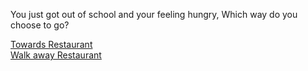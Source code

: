 You just got out of school and your feeling hungry, Which way do you choose to go?

[Towards Restaurant](situations/restaurant.md)
<br>
[Walk away Restaurant](situations/phonecall.md)